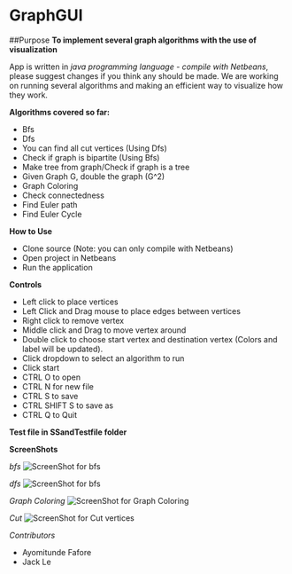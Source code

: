 # GraphGUI
##Purpose
**To implement several graph algorithms with the use of visualization**

App is written in *java programming language - compile with Netbeans*, please suggest changes if you think any should be made.
We are working on running several algorithms and making an efficient way to visualize how they work.

**Algorithms covered so far:** 
- Bfs
- Dfs
- You can find all cut vertices (Using Dfs)
- Check if graph is bipartite (Using Bfs)
- Make tree from graph/Check if graph is a tree
- Given Graph G, double the graph (G^2)
- Graph Coloring
- Check connectedness
- Find Euler path
- Find Euler Cycle

**How to Use**
- Clone source (Note: you can only compile with Netbeans)
- Open project in Netbeans
- Run the application

**Controls**
- Left click to place vertices
- Left Click and Drag mouse to place edges between vertices
- Right click to remove vertex
- Middle click and Drag to move vertex around
- Double click to choose start vertex and destination vertex (Colors and label will be updated).
- Click dropdown to select an algorithm to run
- Click start
- CTRL O to open
- CTRL N for new file
- CTRL S to save
- CTRL SHIFT S to save as
- CTRL Q to Quit

**Test file in SSandTestfile folder**


**ScreenShots**

*bfs*
![ScreenShot for bfs](https://github.com/afafore1/GraphGUI/blob/master/SSandTestfile/bfs.PNG)

*dfs*
![ScreenShot for bfs](https://github.com/afafore1/GraphGUI/blob/master/SSandTestfile/dfs.PNG)

*Graph Coloring*
![ScreenShot for Graph Coloring](https://github.com/afafore1/GraphGUI/blob/master/SSandTestfile/VColoring.PNG)

*Cut*
![ScreenShot for Cut vertices](https://github.com/afafore1/GraphGUI/blob/master/SSandTestfile/cut.jpg)



*Contributors*
- Ayomitunde Fafore
- Jack Le
